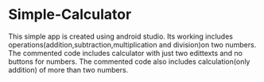# Simple-Calculator
This simple app is created using android studio.
Its working includes operations(addition,subtraction,multiplication and division)on two numbers.
The commented code includes calculator with just two edittexts and no buttons for numbers.
The commented code also includes calculation(only addition) of more than two numbers.
